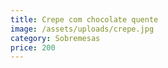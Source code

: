 ```yaml
---
title: Crepe com chocolate quente
image: /assets/uploads/crepe.jpg
category: Sobremesas
price: 200
---
```


